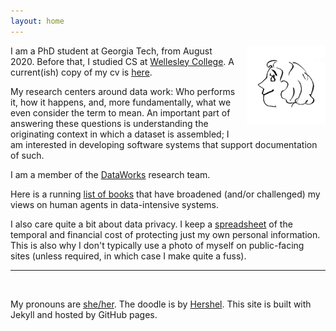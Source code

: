 ```yaml
---
layout: home
---
```


<img style="padding-left: 15px;padding-bottom: 15px" align="right" width="25%" src="images/arr.jpg">

I am a PhD student at Georgia Tech, from August 2020. Before that, I studied CS at [Wellesley College](https://www.wellesley.edu/cs). A current(ish) copy of my cv is [here](https://docs.google.com/document/d/17xsQWARRODKBcnFjARglB1-IYF9KlgqcIHPTYt-Yz5A/edit?usp=sharing).

My research centers around data work: Who performs it, how it happens, and, more fundamentally, what we even consider the term to mean. An important part of answering these questions is understanding the originating context in which a dataset is assembled; I am interested in developing software systems that support documentation of such. 

I am a member of the [DataWorks](https://dataworkforce.gatech.edu/) research team. 

Here is a running [list of books](https://annabelrothschild.com/books) that have broadened (and/or challenged) my views on human agents in data-intensive systems. 

I also care quite a bit about data privacy. I keep a [spreadsheet](https://docs.google.com/spreadsheets/d/1eyy-YyFMA6gLla9F999hdHuxJlFO5M7G5hC9KW5bLS0/edit?usp=sharing) of the temporal and financial cost of protecting just my own personal information. This is also why I don't typically use a photo of myself on public-facing sites (unless required, in which case I make quite a fuss).


---------------------------------------------------------------
<br>

My pronouns are <a href="https://pronoun.is/she">she/her</a>. The doodle is by <a href="https://www.linkedin.com/in/hershel-carbajal-rodriguez-290441151/">Hershel</a>. This site is built with Jekyll and hosted by GitHub pages.
